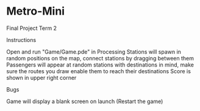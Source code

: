 # Metro-Mini
Final Project Term 2



Instructions

Open and run "Game/Game.pde" in Processing
Stations will spawn in random positions on the map, connect stations by dragging between them
Passengers will appear at random stations with destinations in mind, make sure the routes you draw enable them to reach their destinations
Score is shown in upper right corner



Bugs

Game will display a blank screen on launch (Restart the game)

